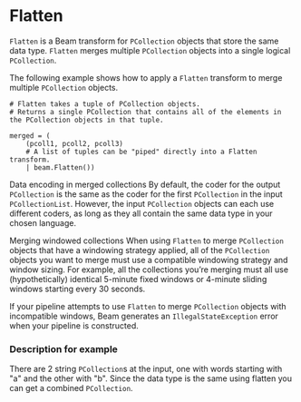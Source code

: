 # Flatten

`Flatten` is a Beam transform for `PCollection` objects that store the same data type. `Flatten` merges multiple `PCollection` objects into a single logical `PCollection`.

The following example shows how to apply a `Flatten` transform to merge multiple `PCollection` objects.

```
# Flatten takes a tuple of PCollection objects.
# Returns a single PCollection that contains all of the elements in the PCollection objects in that tuple.

merged = (
    (pcoll1, pcoll2, pcoll3)
    # A list of tuples can be "piped" directly into a Flatten transform.
    | beam.Flatten())

```

Data encoding in merged collections
By default, the coder for the output `PCollection` is the same as the coder for the first `PCollection` in the input `PCollectionList`. However, the input `PCollection` objects can each use different coders, as long as they all contain the same data type in your chosen language.

Merging windowed collections
When using `Flatten` to merge `PCollection` objects that have a windowing strategy applied, all of the `PCollection` objects you want to merge must use a compatible windowing strategy and window sizing. For example, all the collections you’re merging must all use (hypothetically) identical 5-minute fixed windows or 4-minute sliding windows starting every 30 seconds.

If your pipeline attempts to use `Flatten` to merge `PCollection` objects with incompatible windows, Beam generates an `IllegalStateException` error when your pipeline is constructed.

### Description for example 

There are 2 string `PCollection`s at the input, one with words starting with "a" and the other with "b". Since the data type is the same using flatten you can get a combined `PCollection`.